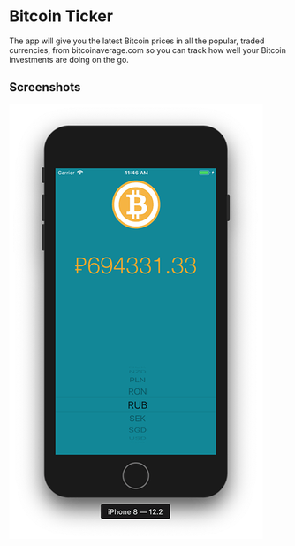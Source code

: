
#  Bitcoin Ticker

The app will give you the latest Bitcoin prices in all the popular, traded currencies, from bitcoinaverage.com so you can track how well your Bitcoin investments are doing on the go.


## Screenshots

![IPhone8](https://github.com/kazakovaNetIOS/Bitcoin-Ticker/blob/master/screenshots/IPhone8.png)
